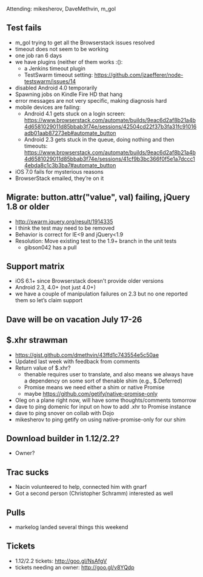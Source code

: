 Attending: mikesherov, DaveMethvin, m_gol

## Test fails
* m_gol trying to get all the Browserstack issues resolved
* timeout does not seem to be working
* one job ran 6 days
* we have plugins (neither of them works :():
  - a Jenkins timeout plugin
  - TestSwarm timeout setting: https://github.com/jzaefferer/node-testswarm/issues/14
* disabled Android 4.0 temporarily
* Spawning jobs on Kindle Fire HD that hang
* error messages are not very specific, making diagnosis hard
* mobile devices are failing:
  - Android 4.1 gets stuck on a login screen: https://www.browserstack.com/automate/builds/9eac6d2af8b21a4b4d6581029011d85bbab3f74e/sessions/42504cd22f37b3fa31fc91016adb01aab87273eb#automate_button
  - Android 2.3 gets stuck in the queue, doing nothing and then timeouts: https://www.browserstack.com/automate/builds/9eac6d2af8b21a4b4d6581029011d85bbab3f74e/sessions/41cf9b3bc366f0f5e1a7dccc14ebda8c1c3b3ba7#automate_button
* iOS 7.0 fails for mysterious reasons
* BrowserStack emailed, they’re on it

## Migrate: button.attr("value", val) failing, jQuery 1.8 or older
* http://swarm.jquery.org/result/1914335
* I think the test may need to be removed
* Behavior is correct for IE<9 and jQuery<1.9
* Resolution: Move existing test to the 1.9+ branch in the unit tests
  - gibson042 has a pull

## Support matrix
* iOS 6.1+ since Browserstack doesn't provide older versions
* Android 2.3, 4.0+ (not just 4.0+)
* we have a couple of manipulation failures on 2.3 but no one reported them so let’s claim support

## Dave will be on vacation July 17-26

## $.xhr strawman
* https://gist.github.com/dmethvin/43ffd1c743554e5c50ae
* Updated last week with feedback from comments
* Return value of $.xhr?
  - thenable requires user to translate, and also means we always have a dependency on some sort of thenable shim (e.g., $.Deferred)
  - Promise means we need either a shim or native Promise
  - maybe https://github.com/getify/native-promise-only
* Oleg on a plane right now, will have some thoughts/comments tomorrow
* dave to ping domenic for input on how to add .xhr to Promise instance
* dave to ping snover on collab with Dojo
* mikesherov to ping getify on using native-promise-only for our shim

## Download builder in 1.12/2.2?
* Owner?

## Trac sucks
* Nacin volunteered to help, connected him with gnarf
* Got a second person (Christopher Schramm) interested as well

## Pulls
* markelog landed several things this weekend

## Tickets
* 1.12/2.2 tickets: http://goo.gl/NsAfgV
* tickets needing an owner: http://goo.gl/v8YQdp
